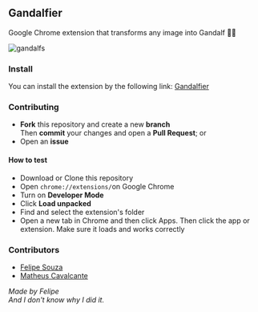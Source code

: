 ## Gandalfier

Google Chrome extension that transforms any image into Gandalf 🧙‍♂️

![gandalfs](https://user-images.githubusercontent.com/55006796/99152606-91948b00-2681-11eb-8b24-cbd3a05cb37c.png)

### Install
You can install the extension by the following link:
[Gandalfier](https://chrome.google.com/webstore/detail/gandalfier/hdhfneijhlbenanoopppilnfmagcimbn?hl=pt-BR)

### Contributing

- **Fork** this repository and create a new **branch**
<br>Then **commit** your changes and open a **Pull Request**; or
- Open an **issue**

#### How to test

- Download or Clone this repository
- Open ```chrome://extensions/```on Google Chrome
- Turn on **Developer Mode**
- Click **Load unpacked**
- Find and select the extension's folder
- Open a new tab in Chrome and then click Apps. Then click the app or extension. Make sure it loads and works correctly

### Contributors

- [Felipe Souza](https://github.com/felipelsouza)
- [Matheus Cavalcante](https://github.com/matheusc3m)

*Made by Felipe
<br>And I don't know why I did it.*
